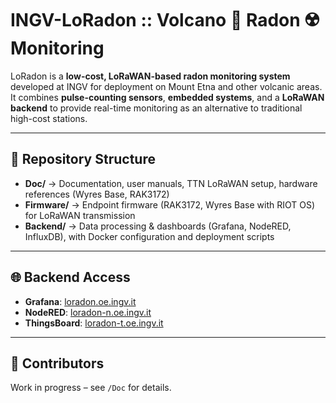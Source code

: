 # INGV-LoRadon :: Volcano 🌋 Radon ☢️ Monitoring

LoRadon is a **low-cost, LoRaWAN-based radon monitoring system** developed at INGV for deployment on Mount Etna and other volcanic areas.
It combines **pulse-counting sensors**, **embedded systems**, and a **LoRaWAN backend** to provide real-time monitoring as an alternative to traditional high-cost stations.


---

## 📂 Repository Structure

* **Doc/** → Documentation, user manuals, TTN LoRaWAN setup, hardware references (Wyres Base, RAK3172)
* **Firmware/** → Endpoint firmware (RAK3172, Wyres Base with RIOT OS) for LoRaWAN transmission
* **Backend/** → Data processing & dashboards (Grafana, NodeRED, InfluxDB), with Docker configuration and deployment scripts

---

## 🌐 Backend Access

* **Grafana**: [loradon.oe.ingv.it](https://loradon.oe.ingv.it)
* **NodeRED**: [loradon-n.oe.ingv.it](https://loradon-n.oe.ingv.it)
* **ThingsBoard**: [loradon-t.oe.ingv.it](https://loradon-t.oe.ingv.it)

---

## 👥 Contributors

Work in progress – see `/Doc` for details.
